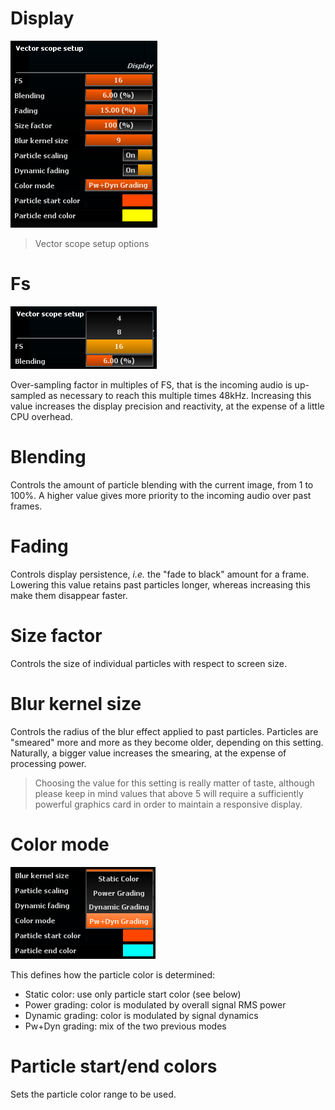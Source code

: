 # Display
![](include/VectorScope.png)

> Vector scope setup options

# Fs
![](include/FS.png)

Over-sampling factor in multiples of FS, that is the incoming audio is up-sampled as necessary to reach this multiple times 48kHz. 
Increasing this value increases the display precision and reactivity, at the expense of a little CPU overhead.

# Blending
Controls the amount of particle blending with the current image, from 1 to 100%. 
A higher value gives more priority to the incoming audio over past frames.

# Fading
Controls display persistence, <i>i.e.</i> the "fade to black" amount for a frame. 
Lowering this value retains past particles longer, whereas increasing this make them disappear faster.

# Size factor
Controls the size of individual particles with respect to screen size.

# Blur kernel size
Controls the radius of the blur effect applied to past particles. 
Particles are "smeared" more and more as they become older, depending on this setting. 
Naturally, a bigger value increases the smearing, at the expense of processing power.

> Choosing the value for this setting is really matter of taste, although please keep in mind values that above 5 will require a sufficiently powerful graphics card in order to  maintain a responsive display.

# Color mode
![](include/ColorMode2.png)

This defines how the particle color is determined:
* Static color: use only particle start color (see below)
* Power grading: color is modulated by overall signal RMS power
* Dynamic grading: color is modulated by signal dynamics
* Pw+Dyn grading: mix of the two previous modes

# Particle start/end colors
Sets the particle color range to be used.
